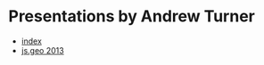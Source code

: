 # Presentations by Andrew Turner

* [index](http://ajturner.github.com/presentations/)
* [js.geo 2013](http://ajturner.github.com/presentations/jsgeo2013/)
